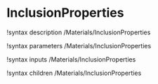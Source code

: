 <!-- MOOSE Documentation Stub: Remove this when content is added. -->

# InclusionProperties

!syntax description /Materials/InclusionProperties

!syntax parameters /Materials/InclusionProperties

!syntax inputs /Materials/InclusionProperties

!syntax children /Materials/InclusionProperties
